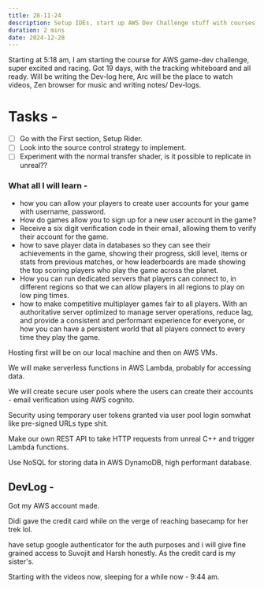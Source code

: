 ```yaml
---
title: 28-11-24
description: Setup IDEs, start up AWS Dev Challenge stuff with courses.
duration: 2 mins
date: 2024-12-28
---
```

Starting at 5:18 am, I am starting the course for AWS game-dev challenge, super excited and racing.
Got 19 days, with the tracking whiteboard and all ready.
Will be writing the Dev-log here, Arc will be the place to watch videos, Zen browser for music and writing notes/ Dev-logs.

# Tasks -

- [ ] Go with the First section, Setup Rider.
- [ ] Look into the source control strategy to implement.
- [ ] Experiment with the normal transfer shader, is it possible to replicate in unreal??

### What all I will learn -

- how you can allow your players to create user accounts for your game with username, password.
- How do games allow you to sign up for a new user account in the game?
- Receive a six digit verification code in their email, allowing them to verify their account for the game.
- how to save player data in databases so they can see their achievements in the game, showing their progress, skill level, items or stats from previous matches, or how leaderboards are made showing the top scoring players who play the game across the planet.
- How you can run dedicated servers that players can connect to, in different regions so that we can allow players in all regions to play on low ping times.
- how to make competitive multiplayer games fair to all players. With an authoritative server optimized to manage server operations, reduce lag, and provide a consistent and performant experience for everyone, or how you can have a persistent world that all players connect to every time they play the game.

Hosting first will be on our local machine and then on AWS VMs.

We will make serverless functions in AWS Lambda, probably for accessing data.

We will create secure user pools where the users can create their accounts - email verification using AWS cognito.

Security using temporary user tokens granted via user pool login somwhat like pre-signed URLs type shit.

Make our own REST API to take HTTP requests from unreal C++ and trigger Lambda functions.

Use NoSQL for storing data in AWS DynamoDB, high performant database.

## DevLog -

Got my AWS account made.

Didi gave the credit card while on the verge of reaching basecamp for her trek lol.

have setup google authenticator for the auth purposes and i will give fine grained access to Suvojit and Harsh honestly. As the credit card is my sister's.

Starting with the videos now, sleeping for a while now - 9:44 am.
